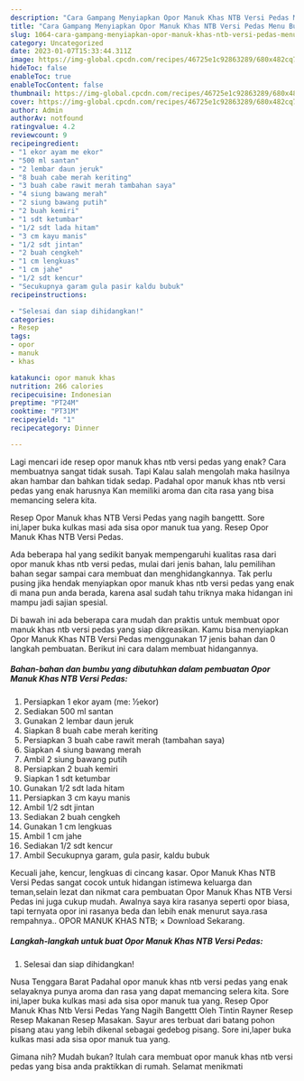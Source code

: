 ```yaml
---
description: "Cara Gampang Menyiapkan Opor Manuk Khas NTB Versi Pedas Menu Buat lebaran"
title: "Cara Gampang Menyiapkan Opor Manuk Khas NTB Versi Pedas Menu Buat lebaran"
slug: 1064-cara-gampang-menyiapkan-opor-manuk-khas-ntb-versi-pedas-menu-buat-lebaran
category: Uncategorized
date: 2023-01-07T15:33:44.311Z
image: https://img-global.cpcdn.com/recipes/46725e1c92863289/680x482cq70/opor-manuk-khas-ntb-versi-pedas-foto-resep-utama.jpg
hideToc: false
enableToc: true
enableTocContent: false
thumbnail: https://img-global.cpcdn.com/recipes/46725e1c92863289/680x482cq70/opor-manuk-khas-ntb-versi-pedas-foto-resep-utama.jpg
cover: https://img-global.cpcdn.com/recipes/46725e1c92863289/680x482cq70/opor-manuk-khas-ntb-versi-pedas-foto-resep-utama.jpg
author: Admin
authorAv: notfound
ratingvalue: 4.2
reviewcount: 9
recipeingredient:
- "1 ekor ayam me ekor"
- "500 ml santan"
- "2 lembar daun jeruk"
- "8 buah cabe merah keriting"
- "3 buah cabe rawit merah tambahan saya"
- "4 siung bawang merah"
- "2 siung bawang putih"
- "2 buah kemiri"
- "1 sdt ketumbar"
- "1/2 sdt lada hitam"
- "3 cm kayu manis"
- "1/2 sdt jintan"
- "2 buah cengkeh"
- "1 cm lengkuas"
- "1 cm jahe"
- "1/2 sdt kencur"
- "Secukupnya garam gula pasir kaldu bubuk"
recipeinstructions:

- "Selesai dan siap dihidangkan!"
categories:
- Resep
tags:
- opor
- manuk
- khas

katakunci: opor manuk khas 
nutrition: 266 calories
recipecuisine: Indonesian
preptime: "PT24M"
cooktime: "PT31M"
recipeyield: "1"
recipecategory: Dinner

---
```



Lagi mencari ide resep opor manuk khas ntb versi pedas yang enak? Cara membuatnya sangat tidak susah. Tapi Kalau salah mengolah maka hasilnya akan hambar dan bahkan tidak sedap. Padahal opor manuk khas ntb versi pedas yang enak harusnya Kan memiliki aroma dan cita rasa yang bisa memancing selera kita.


Resep Opor Manuk khas NTB Versi Pedas yang nagih bangettt. Sore ini,laper buka kulkas masi ada sisa opor manuk tua yang. Resep Opor Manuk Khas NTB Versi Pedas.

Ada beberapa hal yang sedikit banyak mempengaruhi kualitas rasa dari opor manuk khas ntb versi pedas, mulai dari jenis bahan, lalu pemilihan bahan segar sampai cara membuat dan menghidangkannya. Tak perlu pusing jika hendak menyiapkan opor manuk khas ntb versi pedas yang enak di mana pun anda berada, karena asal sudah tahu triknya maka hidangan ini mampu jadi sajian spesial.


Di bawah ini ada beberapa cara mudah dan praktis untuk membuat opor manuk khas ntb versi pedas yang siap dikreasikan. Kamu bisa menyiapkan Opor Manuk Khas NTB Versi Pedas menggunakan 17 jenis bahan dan 0 langkah pembuatan. Berikut ini cara dalam membuat hidangannya.

<!--inarticleads1-->

##### Bahan-bahan dan bumbu yang dibutuhkan dalam pembuatan Opor Manuk Khas NTB Versi Pedas:

1. Persiapkan 1 ekor ayam (me: ½ekor)
1. Sediakan 500 ml santan
1. Gunakan 2 lembar daun jeruk
1. Siapkan 8 buah cabe merah keriting
1. Persiapkan 3 buah cabe rawit merah (tambahan saya)
1. Siapkan 4 siung bawang merah
1. Ambil 2 siung bawang putih
1. Persiapkan 2 buah kemiri
1. Siapkan 1 sdt ketumbar
1. Gunakan 1/2 sdt lada hitam
1. Persiapkan 3 cm kayu manis
1. Ambil 1/2 sdt jintan
1. Sediakan 2 buah cengkeh
1. Gunakan 1 cm lengkuas
1. Ambil 1 cm jahe
1. Sediakan 1/2 sdt kencur
1. Ambil Secukupnya garam, gula pasir, kaldu bubuk


Kecuali jahe, kencur, lengkuas di cincang kasar. Opor Manuk Khas NTB Versi Pedas sangat cocok untuk hidangan istimewa keluarga dan teman,selain lezat dan nikmat cara pembuatan Opor Manuk Khas NTB Versi Pedas ini juga cukup mudah. Awalnya saya kira rasanya seperti opor biasa, tapi ternyata opor ini rasanya beda dan lebih enak menurut saya.rasa rempahnya.. OPOR MANUK KHAS NTB; × Download Sekarang. 

<!--inarticleads2-->

##### Langkah-langkah untuk buat Opor Manuk Khas NTB Versi Pedas:


1. Selesai dan siap dihidangkan!

Nusa Tenggara Barat Padahal opor manuk khas ntb versi pedas yang enak selayaknya punya aroma dan rasa yang dapat memancing selera kita. Sore ini,laper buka kulkas masi ada sisa opor manuk tua yang. Resep Opor Manuk Khas Ntb Versi Pedas Yang Nagih Bangettt Oleh Tintin Rayner Resep Resep Makanan Resep Masakan. Sayur ares terbuat dari batang pohon pisang atau yang lebih dikenal sebagai gedebog pisang. Sore ini,laper buka kulkas masi ada sisa opor manuk tua yang. 

Gimana nih? Mudah bukan? Itulah cara membuat opor manuk khas ntb versi pedas yang bisa anda praktikkan di rumah. Selamat menikmati
